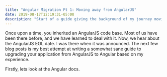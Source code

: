```yaml
---
title: "Angular Migration Pt 1: Moving away from AngularJS"
date: 2019-08-17T12:19:31-05:00
description: "Start of a guide giving the background of my journey moving a large enterprise application out of AngularJS and into Angular."
---
```


Once upon a time, you inherited an AngularJS code base. Most of us have been there before, and we have learned to deal with it. Now, we hear about the AngularJS EOL date. I was there when it was announced. The next few blog posts is my best attempt at writing a somewhat sane guide to upgrading your application from AngularJS to Angular based on my experience.

Firstly, lets look at the Angular docs.
